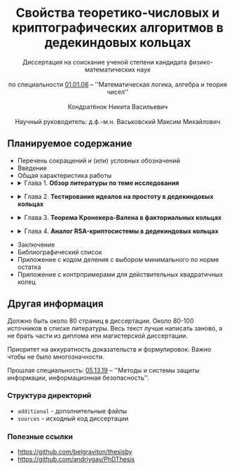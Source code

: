 <div align="center">
  <H1>
    Свойства теоретико-числовых и криптографических алгоритмов в дедекиндовых кольцах
  </H1>
  Диссертация на соискание ученой степени кандидата физико-математических наук<br><br>
  по специальности <a href="https://vak.gov.by/node/1274">01.01.06</a> – ''Математическая логика, алгебра и теория чисел''<br><br>
  Кондратёнок Никита Васильевич
</div><br>
<div align="center">
  Научный руководитель: д.ф.-м.н. Васьковский Максим Михайлович
</div>

## Планируемое содержание

- Перечень сокращений и (или) условных обозначений
- Введение
- Общая характеристика работы
- <details><summary>Глава 1. <b>Обзор литературы по теме исследования</b></summary>

</details>

- <details><summary>Глава 2. <b>Тестирование идеалов на простоту в дедекиндовых кольцах</b></summary>

  - Предварительные сведения
    - Определения идеала, простого идеала, максимального идеала, дедекиндова кольца
    - Функция Эйлера в дедекиндовом кольце и ее свойства
    - Теорема Копперсмита
    - Определения нормы, дробной и целой частей, цепочки делений
    - Примеры нормы, пример кольца, где нет цепочки делений с выбором минимального по норме остатка
    - Определение регулярной тройки и формулировка теоремы Кронекера-Валена
    - Способы представления идеалов
    - Сложность арифметических операций над идеалами
  - Аналог критерия Эйлера, оценки вероятности успеха, детерминированный вариант алгоритма Соловея-Штрассена
  - Аналог критерия Миллера, оценки вероятности успеха, детерминированный вариант  алгоритма Миллера-Рабина
  - Вычислительная сложность алгоритмов

</details>

- <details><summary>Глава 3. <b>Теорема Кронекера-Валена в факториальных кольцах</b></summary>

  - Теорема Кронекера-Валена в специальном классе факториальных колец
  - Метод проверки принадлежности кольца классу T
    - Определение класса S
    - Доказательство, что S подмножество T
    - Метод проверки принадлежности классу S
    - Примеры из класса S, из T и не из S, не из T
    - Метод проверки принадлежности классу T
  - Теорема Кронекера-Валена в кольцах целых алгебраических чисел
    - Определения
    - Алгоритм вычисления наименьшего по норме остатка
    - Вычислительная сложность алгоритма
    - Метод доказательства невыполнимости теоремы Кронекера-Валена
    - Теорема, что для действительных квадратичных норменно-евклидовых колец теорема Кронекера-Валена не выполнена
    - Теорема для всех квадратичных норменно-евклидовых колец.
  - Теорема Ламе в факториальных кольцах

</details>

- <details><summary>Глава 4. <b>Аналог RSA-криптосистемы в дедекиндовых кольцах</b></summary>

  - Формулировка аналога RSA-криптосистемы
    - Доказательство работоспособности.
    - Ограничения для вычислимости алгоритма (из статьи Petukhova, Tronin_RSA cryptosystem for Dedekind rings)
  - Анализ аналога RSA-криптосистемы
    - Теорема, что если d известно, то N можно разложить с вероятностью не менее 1/2 за лог время. (кажется только для факториальных, так как надо искать НОД(b-1, N))
    - Теорема Винера, что если d маленькое, то его можно вычислить. (для дедекиндовых колец)
    - Метод повторного шифрования. (для дедекиндовых колец)
    - Теорема, что если у нормы p и q одинаковая битовая длина, то их эти нормы можно вычислить. (для дедекиндовых)
    - Теорема, что нельзя иметь одинаковые RSA-модули. (для евклидовых колец)
  - Пример работы криптосистемы в координатных кольцах
  - Факторизация идеалов
    - Привести результаты Kofi_Intrinsic factorization of ideals in dedekind domains, где используется вычисление радикала
    - Использование теоремы Дедекинда для сведения задачи факторизации к целым числам

</details>

- Заключение
- Библиографический список
- Приложение с кодом деления с выбором минимального по норме остатка
- Приложение с контрпримерами для действительных квадратичных колец

## Другая информация

Должно быть около 80 страниц в диссертации. Около 80-100 источников в списке литературы. Весь текст лучше написать заново, а не брать части из диплома или магистерской диссертации.

Приоритет на аккуратность доказательств и формулировок. Важно чтобы не было многозначности.

Прошлая специальность: [05.13.19](https://vak.gov.by/node/1467) – ''Методы и системы защиты информации, информационная безопасность''.

### Структура директорий

- `additional` - дополнительные файлы
- `sources` - исходный код диссертации

### Полезные ссылки

- https://github.com/belgraviton/thesisby
- https://github.com/andriygav/PhDThesis
